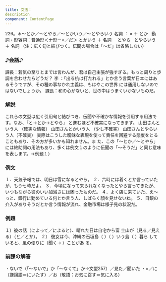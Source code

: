```yaml
---
title: 文法：
description
component: ContentPage
---
```



226。＊～とか／～とやら／～とかいう／～とやらいう
名詞 ： × ＋ とか  
動詞・形容詞：普通形＜ナ形ー×／だ＞ とかいう ＋ 名詞
    とやら  
とやらいう ＋ 名詞
（注：広く句と結びつく。伝聞の場合は「～だ」は省略しない）
### ♪会話♪
課長：若気の至りとまでは言わんが、君は自己主張が強すぎる。もっと周りと歩調を合わせたらどうだ？
李 ：「出る杭は打たれる」とか言う言葉が日本にはあるそうですが、その種の事なかれ主義は、もはやこの世界 には通用しないのではないでしょうか。
課長：和の心がないと、世の中はうまくいかないものだ。
### 解説
これらの文型は広く引用句と結びつき、伝聞や不確かな情報を引用する用法です。なお、「と→とか→とやら」 と進むほど不確実になってきます。
山田さんという人 （確実な情報） 山田さんとかいう人 （少し不確実） 山田さんとやらいう人（不確実）
実際はこうした曖昧な表現を使って責任を回避する態度をとることもあり、その方が多いかも知れません。ま た、この「～とか／～とやら」には終助詞の用法もあり、多くは例文１のように伝聞の「～そうだ」と同じ意味 を表します。→例題１）
### 例文
１．天気予報では、明日は雪になるとやら。
２．六時には着くとか言っていたが、もう七時だよ。
３．今頃になって来られなくなったとやら言ってきたが、いつもながら彼のいい加減さには困ったものだ。
４．よく店に来ていた、え～っと、銀行に勤めている何とか言う人、しばらく顔を見せないね。
５．日銀の介入がありそうだとか言う情報が流れ、金融市場は様子見の状況だ。
### 例題
１）彼の話（によって／によると）、晴れた日は自宅から富 士山が（見る／見える）（と／とか）。
２） 彼女は今、沖縄の石垣島（ ）（ ）いう島（ ）暮ら していると、風の便りに（聞く→ ）ことがあ
る。        
### 前課の解答
・ないで（「～ないで」か「～なくて」か→文型257）／見た／聞いた
・×／に（謙譲語＝にいたす）／お（敬語：お気に召す＝気に入る）
